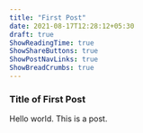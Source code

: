 ```yaml
---
title: "First Post"
date: 2021-08-17T12:28:12+05:30
draft: true
ShowReadingTime: true
ShowShareButtons: true
ShowPostNavLinks: true
ShowBreadCrumbs: true
---
```


### Title of First Post
Hello world. This is a post.
